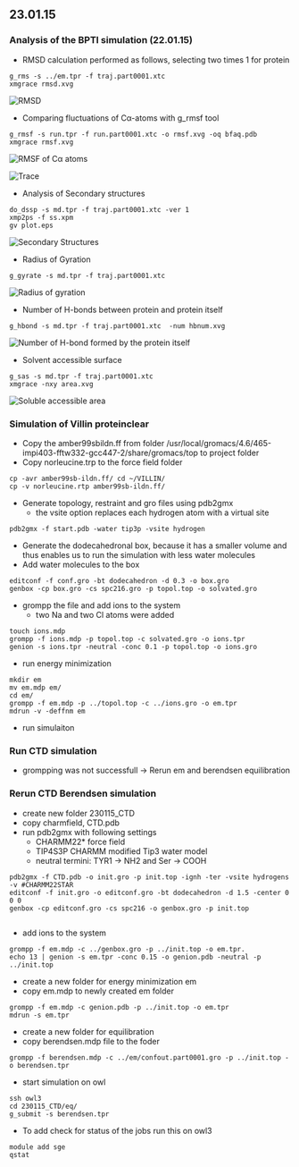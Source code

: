## 23.01.15

### Analysis of the BPTI simulation (22.01.15)

* RMSD calculation performed as follows, selecting two times 1 for protein

```
g_rms -s ../em.tpr -f traj.part0001.xtc
xmgrace rmsd.xvg
```

![RMSD](https://raw.githubusercontent.com/sagar87/MD/master/230115/rmsd_bpti.png)

* Comparing fluctuations of Cα-atoms with g_rmsf tool

```
g_rmsf -s run.tpr -f run.part0001.xtc -o rmsf.xvg -oq bfaq.pdb
xmgrace rmsf.xvg
```

![RMSF of Cα atoms](https://raw.githubusercontent.com/sagar87/MD/master/230115/rmsf_bpti.png)

![Trace](https://github.com/sagar87/MD/blob/master/230115/rmsf_vmd_bpti.png)

* Analysis of Secondary structures

```
do_dssp -s md.tpr -f traj.part0001.xtc -ver 1
xmp2ps -f ss.xpm
gv plot.eps
```

![Secondary Structures](https://github.com/sagar87/MD/blob/master/230115/ss_bpti.png)

* Radius of Gyration

```
g_gyrate -s md.tpr -f traj.part0001.xtc 
```

![Radius of gyration](https://github.com/sagar87/MD/blob/master/230115/gyration_bpti.png)

* Number of H-bonds between protein and protein itself

```
g_hbond -s md.tpr -f traj.part0001.xtc  -num hbnum.xvg
```

![Number of H-bond formed by the protein itself](https://github.com/sagar87/MD/blob/master/230115/hbond_bpti.png)

* Solvent accessible surface 

```
g_sas -s md.tpr -f traj.part0001.xtc
xmgrace -nxy area.xvg
```

![Soluble accessible area](https://github.com/sagar87/MD/blob/master/230115/sol_bpti.png)

### Simulation of Villin proteinclear

* Copy the amber99sbildn.ff from folder /usr/local/gromacs/4.6/465-impi403-fftw332-gcc447-2/share/gromacs/top to project folder
* Copy norleucine.trp to the force field folder

```
cp -avr amber99sb-ildn.ff/ cd ~/VILLIN/
cp -v norleucine.rtp amber99sb-ildn.ff/
```

* Generate topology, restraint and gro files using pdb2gmx
	* the vsite option replaces each hydrogen atom with a virtual site 

```
pdb2gmx -f start.pdb -water tip3p -vsite hydrogen
```

* Generate the dodecahedronal box, because it has a smaller volume and thus enables us to run the simulation with less water molecules 
* Add water molecules to the box

```
editconf -f conf.gro -bt dodecahedron -d 0.3 -o box.gro
genbox -cp box.gro -cs spc216.gro -p topol.top -o solvated.gro
``` 

* grompp the file and add ions to the system
	* two Na and two Cl atoms were added

```
touch ions.mdp
grompp -f ions.mdp -p topol.top -c solvated.gro -o ions.tpr
genion -s ions.tpr -neutral -conc 0.1 -p topol.top -o ions.gro
```

* run energy minimization

```
mkdir em
mv em.mdp em/
cd em/
grompp -f em.mdp -p ../topol.top -c ../ions.gro -o em.tpr
mdrun -v -deffnm em
```

* run simulaiton

### Run CTD simulation

* grompping was not successfull → Rerun em and berendsen equilibration

### Rerun CTD Berendsen simulation

* create new folder 230115_CTD
* copy charmfield, CTD.pdb 
* run pdb2gmx with following settings
	* CHARMM22* force field
	* TIP4S3P CHARMM modified Tip3 water model
	* neutral termini: TYR1 → NH2 and Ser → COOH

```
pdb2gmx -f CTD.pdb -o init.gro -p init.top -ignh -ter -vsite hydrogens -v #CHARMM22STAR
editconf -f init.gro -o editconf.gro -bt dodecahedron -d 1.5 -center 0 0 0
genbox -cp editconf.gro -cs spc216 -o genbox.gro -p init.top
 
```

* add ions to the system

```
grompp -f em.mdp -c ../genbox.gro -p ../init.top -o em.tpr.
echo 13 | genion -s em.tpr -conc 0.15 -o genion.pdb -neutral -p ../init.top
```

* create a new folder for energy minimization em
* copy em.mdp to newly created em folder

```
grompp -f em.mdp -c genion.pdb -p ../init.top -o em.tpr
mdrun -s em.tpr
```

* create a new folder for equilibration
* copy berendsen.mdp file to the foder

```
grompp -f berendsen.mdp -c ../em/confout.part0001.gro -p ../init.top -o berendsen.tpr
```

* start simulation on owl

```
ssh owl3
cd 230115_CTD/eq/
g_submit -s berendsen.tpr
```

* To add check for status of the jobs run this on owl3
 
```
module add sge
qstat 
```
